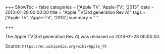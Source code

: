 +++
ShowToc = false
categories = ['Apple TV', 'Apple-TV', '2013']
date = 2013-01-28 00:00:00
title = "Apple TV(3rd generation Rev A)"
tags = ['Apple TV', 'Apple-TV', '2013']
summary = " "

+++

The Apple TV(3rd generation Rev A) was released on 2013-01-28 00:00:00.

Source: `https://en.wikipedia.org/wiki/Apple_TV`


